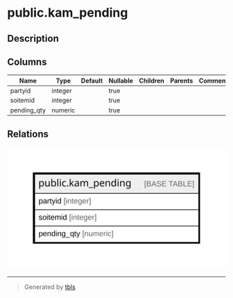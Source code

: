 # public.kam_pending

## Description

## Columns

| Name | Type | Default | Nullable | Children | Parents | Comment |
| ---- | ---- | ------- | -------- | -------- | ------- | ------- |
| partyid | integer |  | true |  |  |  |
| soitemid | integer |  | true |  |  |  |
| pending_qty | numeric |  | true |  |  |  |

## Relations

![er](public.kam_pending.svg)

---

> Generated by [tbls](https://github.com/k1LoW/tbls)
